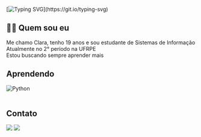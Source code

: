 [![Typing SVG](https://readme-typing-svg.demolab.com?font=Fira+Code&pause=1000&color=14036E&center=true&random=false&width=435&lines=Oii%2C+bem+vindo!)](https://git.io/typing-svg)

 ## 🙆‍♀️ Quem sou eu 
 Me chamo Clara, tenho 19 anos e sou estudante de Sistemas de Informação
 <br>
 Atualmente no 2° período na UFRPE
 <br>
 Estou buscando sempre aprender mais
 <br>
## Aprendendo
<div style="display: inline_block">
  <img align="center" alt="Python" src="https://img.shields.io/badge/Python-3776AB?style=for-the-badge&logo=python&logoColor=white" />
</div><br/>


## Contato 
<div> 
    <a href="https://www.instagram.com/claramferraz/" target="_blank"><img src="https://img.shields.io/badge/-Instagram-%23E4405F?style=for-the-badge&logo=instagram&logoColor=white" target="_blank"></a>
      <a href="https://www.linkedin.com/in/claramirandaferraz/" target="_blank"><img src="https://img.shields.io/badge/-LinkedIn-%230077B5?style=for-the-badge&logo=linkedin&logoColor=white" target="_blank"></a> 
